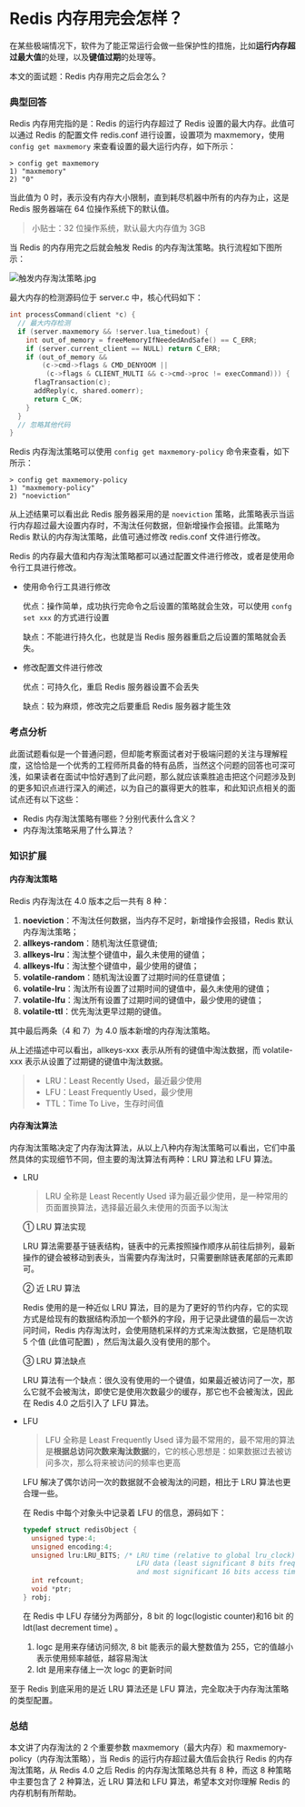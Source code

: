 # Redis 内存用完会怎样？

在某些极端情况下，软件为了能正常运行会做一些保护性的措施，比如**运行内存超过最大值**的处理，以及**键值过期**的处理等。

本文的面试题：Redis 内存用完之后会怎么？

### 典型回答

Redis 内存用完指的是：Redis 的运行内存超过了 Redis 设置的最大内存。此值可以通过 Redis 的配置文件 redis.conf 进行设置，设置项为 maxmemory，使用 `config get maxmemory` 来查看设置的最大运行内存，如下所示：

```shell
> config get maxmemory
1) "maxmemory"
2) "0"
```

当此值为 0 时，表示没有内存大小限制，直到耗尽机器中所有的内存为止，这是 Redis 服务器端在 64 位操作系统下的默认值。

> 小贴士：32 位操作系统，默认最大内存值为 3GB

当 Redis 的内存用完之后就会触发 Redis 的内存淘汰策略。执行流程如下图所示： 

<img src="https://tva1.sinaimg.cn/large/007S8ZIlgy1ghv4bpuu0fj307t0g9wej.jpg" alt="触发内存淘汰策略.jpg" style="zoom:100%;" />

最大内存的检测源码位于 server.c 中，核心代码如下：

```c++
int processCommand(client *c) {
  // 最大内存检测
  if (server.maxmemory && !server.lua_timedout) {
    int out_of_memory = freeMemoryIfNeededAndSafe() == C_ERR;
    if (server.current_client == NULL) return C_ERR;
    if (out_of_memory &&
        (c->cmd->flags & CMD_DENYOOM ||
         (c->flags & CLIENT_MULTI && c->cmd->proc != execCommand))) {
      flagTransaction(c);
      addReply(c, shared.oomerr);
      return C_OK;
    }
  }
  // 忽略其他代码
}
```

Redis 内存淘汰策略可以使用 `config get maxmemory-policy` 命令来查看，如下所示：

```shell
> config get maxmemory-policy
1) "maxmemory-policy"
2) "noeviction"
```

从上述结果可以看出此 Redis 服务器采用的是 `noeviction` 策略，此策略表示当运行内存超过最大设置内存时，不淘汰任何数据，但新增操作会报错。此策略为 Redis 默认的内存淘汰策略，此值可通过修改 redis.conf 文件进行修改。

Redis 的内存最大值和内存淘汰策略都可以通过配置文件进行修改，或者是使用命令行工具进行修改。

- 使用命令行工具进行修改

  优点：操作简单，成功执行完命令之后设置的策略就会生效，可以使用 `confg set xxx` 的方式进行设置

  缺点：不能进行持久化，也就是当 Redis 服务器重启之后设置的策略就会丢失。

- 修改配置文件进行修改

  优点：可持久化，重启 Redis 服务器设置不会丢失

  缺点：较为麻烦，修改完之后要重启 Redis 服务器才能生效

### 考点分析

此面试题看似是一个普通问题，但却能考察面试者对于极端问题的关注与理解程度，这恰恰是一个优秀的工程师所具备的特有品质，当然这个问题的回答也可深可浅，如果读者在面试中恰好遇到了此问题，那么就应该乘胜追击把这个问题涉及到的更多知识点进行深入的阐述，以为自己的赢得更大的胜率，和此知识点相关的面试点还有以下这些：

- Redis 内存淘汰策略有哪些？分别代表什么含义？
- 内存淘汰策略采用了什么算法？

### 知识扩展

#### 内存淘汰策略

Redis 内存淘汰在 4.0 版本之后一共有 8 种：

1. **noeviction**：不淘汰任何数据，当内存不足时，新增操作会报错，Redis 默认内存淘汰策略；
2. **allkeys-random**：随机淘汰任意键值;
3. **allkeys-lru**：淘汰整个键值中，最久未使用的键值；
4. **allkeys-lfu**：淘汰整个键值中，最少使用的键值；
5. **volatile-random**：随机淘汰设置了过期时间的任意键值；
6. **volatile-lru**：淘汰所有设置了过期时间的键值中，最久未使用的键值；
7. **volatile-lfu**：淘汰所有设置了过期时间的键值中，最少使用的键值；
8. **volatile-ttl**：优先淘汰更早过期的键值。

其中最后两条（4 和 7）为 4.0 版本新增的内存淘汰策略。

从上述描述中可以看出，allkeys-xxx 表示从所有的键值中淘汰数据，而 volatile-xxx 表示从设置了过期键的键值中淘汰数据。

> - LRU：Least Recently Used，最近最少使用
> - LFU：Least Frequently Used，最少使用
> - TTL：Time To Live，生存时间值

#### 内存淘汰算法

内存淘汰策略决定了内存淘汰算法，从以上八种内存淘汰策略可以看出，它们中虽然具体的实现细节不同，但主要的淘汰算法有两种：LRU 算法和 LFU 算法。

- LRU

  > LRU 全称是 Least Recently Used 译为最近最少使用，是一种常用的页面置换算法，选择最近最久未使用的页面予以淘汰

  ① LRU 算法实现

  LRU 算法需要基于链表结构，链表中的元素按照操作顺序从前往后排列，最新操作的键会被移动到表头，当需要内存淘汰时，只需要删除链表尾部的元素即可。

  ② 近 LRU 算法

  Redis 使用的是一种近似 LRU 算法，目的是为了更好的节约内存，它的实现方式是给现有的数据结构添加一个额外的字段，用于记录此键值的最后一次访问时间，Redis 内存淘汰时，会使用随机采样的方式来淘汰数据，它是随机取 5 个值 (此值可配置) ，然后淘汰最久没有使用的那个。

  ③ LRU 算法缺点

  LRU 算法有一个缺点：很久没有使用的一个键值，如果最近被访问了一次，那么它就不会被淘汰，即使它是使用次数最少的缓存，那它也不会被淘汰，因此在 Redis 4.0 之后引入了 LFU 算法。

- LFU

  > LFU 全称是 Least Frequently Used 译为最不常用的，最不常用的算法是**根据总访问次数来淘汰数据**的，它的核心思想是：如果数据过去被访问多次，那么将来被访问的频率也更高

  LFU 解决了偶尔访问一次的数据就不会被淘汰的问题，相比于 LRU 算法也更合理一些。 

  在 Redis 中每个对象头中记录着 LFU 的信息，源码如下：

  ```c++
  typedef struct redisObject {
    unsigned type:4;
    unsigned encoding:4;
    unsigned lru:LRU_BITS; /* LRU time (relative to global lru_clock) or
                              LFU data (least significant 8 bits frequency
                              and most significant 16 bits access time). */
    int refcount;
    void *ptr;
  } robj;
  ```

  在 Redis 中 LFU 存储分为两部分，8 bit 的 logc(logistic counter)和16 bit 的 ldt(last decrement time) 。

  1. logc 是用来存储访问频次, 8 bit 能表示的最大整数值为 255，它的值越小表示使用频率越低，越容易淘汰
  2. ldt 是用来存储上一次 logc 的更新时间

至于 Redis 到底采用的是近 LRU 算法还是 LFU 算法，完全取决于内存淘汰策略的类型配置。

### 总结

本文讲了内存淘汰的 2 个重要参数 maxmemory（最大内存）和 maxmemory-policy（内存淘汰策略），当 Redis 的运行内存超过最大值后会执行 Redis 的内存淘汰策略，从 Redis 4.0 之后 Redis 的内存淘汰策略总共有 8 种，而这 8 种策略中主要包含了 2 种算法，近 LRU 算法和 LFU 算法，希望本文对你理解 Redis 的内存机制有所帮助。